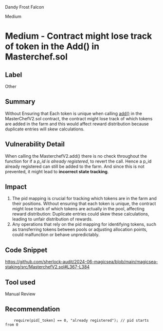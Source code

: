 Dandy Frost Falcon

Medium

# Medium -  Contract might lose track of token in the Add() in Masterchef.sol

## Label
Other

## Summary
 Without Ensuring that Each token is unique when calling [add()](https://github.com/sherlock-audit/2024-06-magicsea/blob/main/magicsea-staking/src/MasterchefV2.sol#L367-L384) in the MasterChefV2.sol contract, the contract might lose track of which tokens are added in the farm and this would affect reward distribution because duplicate entries will skew calculations.

## Vulnerability Detail
When calling the MasterchefV2.add() there is no check throughout the function for if a _p_id is already registered_, to revert the call. Hence a p_id already registered can still be added to the farm. And since this is not prevented, it might lead to **incorrect state tracking**.


## Impact
1. The pid mapping is crucial for tracking which tokens are in the farm and their positions.  Without ensuring that each token is unique, the contract might lose track of which tokens are actually in the pool, affecting reward distribution:  Duplicate entries could skew these calculations, leading to unfair distribution of rewards.
2. Any operations that rely on the pid mapping for identifying tokens, such as transferring tokens between pools or adjusting allocation points, could malfunction or behave unpredictably.


## Code Snippet
https://github.com/sherlock-audit/2024-06-magicsea/blob/main/magicsea-staking/src/MasterchefV2.sol#L367-L384

## Tool used

Manual Review

## Recommendation
        require(pid[_token] == 0, "already registered"); // pid starts from 0